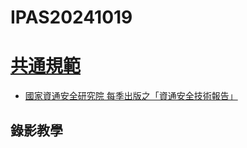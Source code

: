 # IPAS20241019

# [共通規範]()
- [國家資通安全研究院 每季出版之「資通安全技術報告」](https://www.nics.nat.gov.tw/cybersecurity_resources/publications/Technical_Reports/)
## 錄影教學
